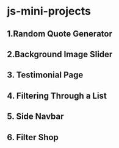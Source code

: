 # js-mini-projects

## 1.Random Quote Generator

## 2.Background Image Slider

## 3. Testimonial Page

## 4. Filtering Through a List

## 5. Side Navbar

## 6. Filter Shop
